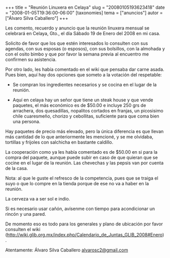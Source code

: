 +++
title = "Reunión Linuxera en Celaya"
slug = "20080105193623418"
date = "2008-01-05T19:36:00-06:00"
[taxonomies]
tema = ["anuncios"]
autor = ["Álvaro Silva Caballero"]
+++

Les comento, recuerdo y anuncio que la reunión linuxera mensual se
celebrará en Celaya, Gto., el día Sábado 19 de Enero del 2008 en mi
casa.

Solicito de favor que los que estén interesados lo consulten con sus
agendas, con sus esposas (o esposos), con sus bolsillos, con la almohada
y con el osito bimbo y que por favor la semana previa al encuentro me
confirmen su asistencia.

<!-- more -->
Por otro lado, les había comentado en el wiki que pensaba dar carne
asada. Pues bien, aquí hay dos opciones que someto a la votación del
respetable:

-   Se compran los ingredientes necesarios y se cocina en el lugar de la
    reunión.

-   Aquí en celaya hay un señor que tiene un steak house y que vende
    paquetes, el más económico es de $50.00 e incluye 250 grs de
    arrachera, dos quesadillas, nopalitos cortados en franjas, un
    picosisimo chile cuaresmeño, chorizo y cebollitas, suficiente para
    que coma bien una persona.

Hay paquetes de precio más elevado, pero la única diferencia es que
llevan más cantidad de lo que anteriormente les mencioné, y se me
olvidaba, tortillas y frijoles con salchicha en bastante caldillo.

La cooperación como ya les había comentado es de $50.00 en si para la
compra del paquete, aunque puede subir en caso de que quieran que se
cocine en el lugar de la reunión. Las chevechas y las pepsis van por
cuenta de la casa.

Nota: al que le guste el refresco de la competencia, pues que se traiga
el suyo o que lo compre en la tienda porque de ese no va a haber en la
reunión.

La cerveza va a ser sol e indio.

Si es necesario usar cañón, avísenme con tiempo para acondicionar un
rincón y una pared.

De momento eso es todo para los generales y plano de ubicación por favor
consulten el wiki
(<a href="http://wiki.glib.org.mx/index.php/Calendario_de_Juntas_GLIB_2008#Enero">http://wiki.glib.org.mx/index.php/Calendario_de_Juntas_GLIB_2008#Enero</a>).

Atentamente: Álvaro Silva Caballero alvarosc2@gmail.com
